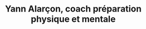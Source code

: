 ---
layout: layout_coach
language: fr
season: winter
description: Un coach pour votre préparation physique et mental, que vous soyez débutant, amateur ou expert
topnav_color_text: light
title: Yann Alarçon, coach préparation physique et mentale
permalink: "/fr/hiver/coach/yann-alarcon"
---